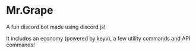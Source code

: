 # Mr.Grape
A fun discord bot made using discord.js!

It includes an economy (powered by keyv), a few utility commands and API commands!
